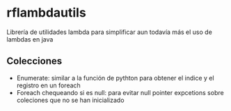 # rflambdautils

Librería de utilidades lambda para simplificar aun todavía más el uso de lambdas en java

## Colecciones

- Enumerate: similar a la función de pythton para obtener el indice y el registro en un foreach
- Foreach chequeando si es null: para evitar null pointer expcetions sobre coleciones que no se han inicializado
